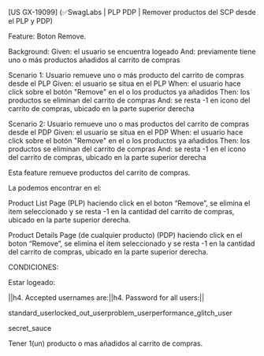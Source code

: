 [US GX-19099] (✅SwagLabs | PLP PDP | Remover productos del SCP desde el PLP y PDP)

Feature: Boton Remove.

Background: Given: el usuario se encuentra logeado And: previamente tiene uno o más productos añadidos al carrito de compras

Scenario 1: Usuario remueve uno o más producto del carrito de compras desde el PLP Given: el usuario se situa en el PLP When: el usuario hace click
sobre el botón "Remove" en el o los productos ya añadidos Then: los productos se eliminan del carrito de compras And: se resta -1 en icono del carrito
de compras, ubicado en la parte superior derecha

Scenario 2: Usuario remueve uno o mas productos del carrito de compras desde el PDP Given: el usuario se situa en el PDP When: el usuario hace click
sobre el botón "Remove" en el o los productos ya añadidos Then: los productos se eliminan del carrito de compras And: se resta -1 en el icono del
carrito de compras, ubicado en la parte superior derecha

Esta feature remueve productos del carrito de compras.

La podemos encontrar en el:

Product List Page (PLP) haciendo click en el boton “Remove”, se elimina el item seleccionado y se resta -1 en la cantidad del carrito de compras,
ubicado en la parte superior derecha.

Product Details Page (de cualquier producto) (PDP) haciendo click en el boton “Remove”, se elimina el item seleccionado y se resta -1 en la cantidad
del carrito de compras, ubicado en la parte superior derecha.

CONDICIONES:

Estar logeado:

||h4. Accepted usernames are:||h4. Password for all users:||

standard_userlocked_out_userproblem_userperformance_glitch_user

secret_sauce

Tener 1(un) producto o mas añadidos al carrito de compras.
